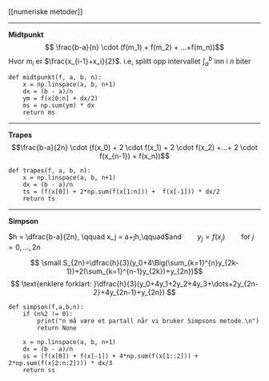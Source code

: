 
[[numeriske metoder]]

---

**Midtpunkt**
$$ \frac{b-a}{n} \cdot (f(m_1) + f(m_2) + ...+f(m_n))$$
Hvor $m_i$ er $\frac{x_{i-1}+x_i}{2}$. i.e, splitt opp intervallet $\int_a^b$ inn i $n$ biter


```
def midtpunkt(f, a, b, n):    
    x = np.linspace(a, b, n+1)      
    dx = (b - a)/n 
    ym = f(x[0:n] + dx/2) 
    ms = np.sum(ym) * dx
    return ms
```

---

**Trapes**
$$\frac{b-a}{2n} \cdot (f(x_0) + 2 \cdot f(x_1) + 2 \cdot f(x_2) +...+ 2 \cdot f(x_{n-1}) + f(x_n))$$

```
def trapes(f, a, b, n):    
    x = np.linspace(a, b, n+1)      
    dx = (b - a)/n    
    ts = (f(x[0]) + 2*np.sum(f(x[1:n])) +  f(x[-1])) * dx/2   
    return ts
```

---

**Simpson**

 $h = \dfrac{b-a}{2n}, \qquad x_j = a+jh,\qquad$and$\qquad y_j=f(x_j)\qquad$for $j=0,\ldots,2n$
 
$$
\small
S_{2n}=\dfrac{h}{3}(y_0+4\Big(\sum_{k=1}^{n}y_{2k-1})+2(\sum_{k=1}^{n-1}y_{2k})+y_{2n})$$$$
\text{enklere forklart: }\dfrac{h}{3}(y_0+4y_1+2y_2+4y_3+\dots+2y_{2n-2}+4y_{2n-1}+y_{2n})
$$

```
def simpson(f,a,b,n):
    if (n%2 != 0):         
        print("n må være et partall når vi bruker Simpsons metode.\n")
        return None           
    
    x = np.linspace(a, b, n+1)      
    dx = (b - a)/n    
    ss = (f(x[0]) + f(x[-1]) + 4*np.sum(f(x[1::2])) + 2*np.sum(f(x[2:n:2]))) * dx/3         
    return ss
```
